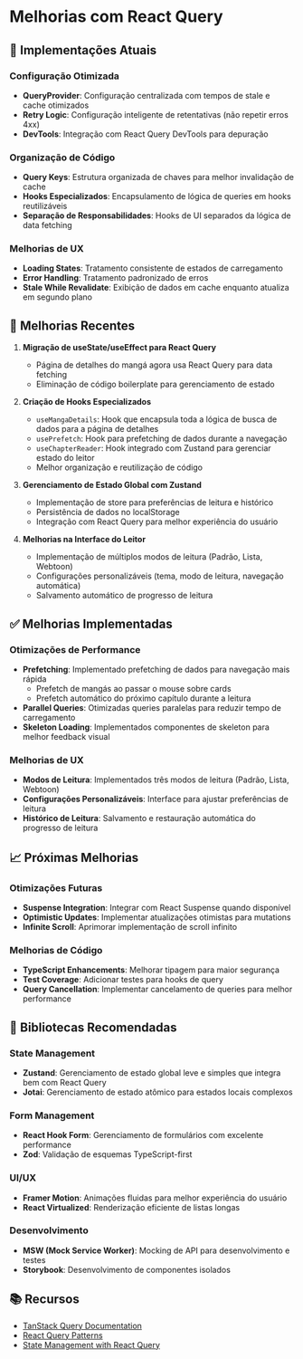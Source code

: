 # Melhorias com React Query

## 📝 Implementações Atuais

### Configuração Otimizada
- **QueryProvider**: Configuração centralizada com tempos de stale e cache otimizados
- **Retry Logic**: Configuração inteligente de retentativas (não repetir erros 4xx)
- **DevTools**: Integração com React Query DevTools para depuração

### Organização de Código
- **Query Keys**: Estrutura organizada de chaves para melhor invalidação de cache
- **Hooks Especializados**: Encapsulamento de lógica de queries em hooks reutilizáveis
- **Separação de Responsabilidades**: Hooks de UI separados da lógica de data fetching

### Melhorias de UX
- **Loading States**: Tratamento consistente de estados de carregamento
- **Error Handling**: Tratamento padronizado de erros
- **Stale While Revalidate**: Exibição de dados em cache enquanto atualiza em segundo plano

## 🚀 Melhorias Recentes

1. **Migração de useState/useEffect para React Query**
   - Página de detalhes do mangá agora usa React Query para data fetching
   - Eliminação de código boilerplate para gerenciamento de estado

2. **Criação de Hooks Especializados**
   - `useMangaDetails`: Hook que encapsula toda a lógica de busca de dados para a página de detalhes
   - `usePrefetch`: Hook para prefetching de dados durante a navegação
   - `useChapterReader`: Hook integrado com Zustand para gerenciar estado do leitor
   - Melhor organização e reutilização de código

3. **Gerenciamento de Estado Global com Zustand**
   - Implementação de store para preferências de leitura e histórico
   - Persistência de dados no localStorage
   - Integração com React Query para melhor experiência do usuário

4. **Melhorias na Interface do Leitor**
   - Implementação de múltiplos modos de leitura (Padrão, Lista, Webtoon)
   - Configurações personalizáveis (tema, modo de leitura, navegação automática)
   - Salvamento automático de progresso de leitura

## ✅ Melhorias Implementadas

### Otimizações de Performance
- **Prefetching**: Implementado prefetching de dados para navegação mais rápida
  - Prefetch de mangás ao passar o mouse sobre cards
  - Prefetch automático do próximo capítulo durante a leitura
- **Parallel Queries**: Otimizadas queries paralelas para reduzir tempo de carregamento
- **Skeleton Loading**: Implementados componentes de skeleton para melhor feedback visual

### Melhorias de UX
- **Modos de Leitura**: Implementados três modos de leitura (Padrão, Lista, Webtoon)
- **Configurações Personalizáveis**: Interface para ajustar preferências de leitura
- **Histórico de Leitura**: Salvamento e restauração automática do progresso de leitura

## 📈 Próximas Melhorias

### Otimizações Futuras
- **Suspense Integration**: Integrar com React Suspense quando disponível
- **Optimistic Updates**: Implementar atualizações otimistas para mutations
- **Infinite Scroll**: Aprimorar implementação de scroll infinito

### Melhorias de Código
- **TypeScript Enhancements**: Melhorar tipagem para maior segurança
- **Test Coverage**: Adicionar testes para hooks de query
- **Query Cancellation**: Implementar cancelamento de queries para melhor performance

## 🔧 Bibliotecas Recomendadas

### State Management
- **Zustand**: Gerenciamento de estado global leve e simples que integra bem com React Query
- **Jotai**: Gerenciamento de estado atômico para estados locais complexos

### Form Management
- **React Hook Form**: Gerenciamento de formulários com excelente performance
- **Zod**: Validação de esquemas TypeScript-first

### UI/UX
- **Framer Motion**: Animações fluidas para melhor experiência do usuário
- **React Virtualized**: Renderização eficiente de listas longas

### Desenvolvimento
- **MSW (Mock Service Worker)**: Mocking de API para desenvolvimento e testes
- **Storybook**: Desenvolvimento de componentes isolados

## 📚 Recursos

- [TanStack Query Documentation](https://tanstack.com/query/latest/docs/react/overview)
- [React Query Patterns](https://tkdodo.eu/blog/practical-react-query)
- [State Management with React Query](https://blog.logrocket.com/state-management-with-react-query/)